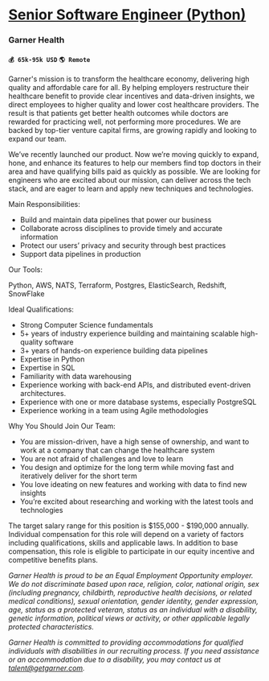 # [Senior Software Engineer (Python)](https://www.remotewlb.com/apply/senior-software-engineer-python)  
### Garner Health  
#### `💰 65k-95k USD` `🌎 Remote`  

Garner's mission is to transform the healthcare economy, delivering high quality and affordable care for all. By helping employers restructure their healthcare benefit to provide clear incentives and data-driven insights, we direct employees to higher quality and lower cost healthcare providers. The result is that patients get better health outcomes while doctors are rewarded for practicing well, not performing more procedures. We are backed by top-tier venture capital firms, are growing rapidly and looking to expand our team.

We’ve recently launched our product. Now we’re moving quickly to expand, hone, and enhance its features to help our members find top doctors in their area and have qualifying bills paid as quickly as possible. We are looking for engineers who are excited about our mission, can deliver across the tech stack, and are eager to learn and apply new techniques and technologies.

Main Responsibilities:

  * Build and maintain data pipelines that power our business
  * Collaborate across disciplines to provide timely and accurate information
  * Protect our users’ privacy and security through best practices
  * Support data pipelines in production

Our Tools:

Python, AWS, NATS, Terraform, Postgres, ElasticSearch, Redshift, SnowFlake

Ideal Qualifications:

  * Strong Computer Science fundamentals
  * 5+ years of industry experience building and maintaining scalable high-quality software
  * 3+ years of hands-on experience building data pipelines
  * Expertise in Python
  * Expertise in SQL
  * Familiarity with data warehousing
  * Experience working with back-end APIs, and distributed event-driven architectures.
  * Experience with one or more database systems, especially PostgreSQL
  * Experience working in a team using Agile methodologies

Why You Should Join Our Team:

  * You are mission-driven, have a high sense of ownership, and want to work at a company that can change the healthcare system
  * You are not afraid of challenges and love to learn
  * You design and optimize for the long term while moving fast and iteratively deliver for the short term
  * You love ideating on new features and working with data to find new insights
  * You’re excited about researching and working with the latest tools and technologies 

The target salary range for this position is $155,000 - $190,000 annually. Individual compensation for this role will depend on a variety of factors including qualifications, skills and applicable laws. In addition to base compensation, this role is eligible to participate in our equity incentive and competitive benefits plans.

_Garner Health is proud to be an Equal Employment Opportunity employer. We do not discriminate based upon race, religion, color, national origin, sex (including pregnancy, childbirth, reproductive health decisions, or related medical conditions), sexual orientation, gender identity, gender expression, age, status as a protected veteran, status as an individual with a disability, genetic information, political views or activity, or other applicable legally protected characteristics._

_Garner Health is committed to providing accommodations for qualified individuals with disabilities in our recruiting process. If you need assistance or an accommodation due to a disability, you may contact us at talent@getgarner.com._

